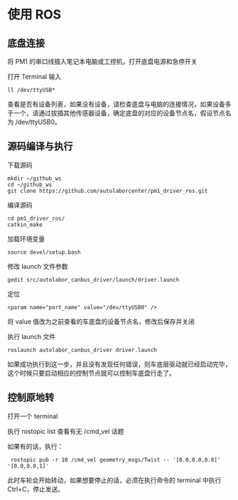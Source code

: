 ﻿# 使用 ROS

## 底盘连接

将 PM1 的串口线插入笔记本电脑或工控机，打开底盘电源和急停开关

打开 Terminal 输入

```
ll /dev/ttyUSB*
```

查看是否有设备列表，如果没有设备，请检查底盘与电脑的连接情况，如果设备多于一个，请通过拔插其他传感器设备，确定底盘的对应的设备节点名，假设节点名为 /dev/ttyUSB0。

## 源码编译与执行

下载源码

```
mkdir ~/github_ws
cd ~/github_ws
git clone https://github.com/autolaborcenter/pm1_driver_ros.git
```

编译源码

```
cd pm1_driver_ros/
catkin_make
```

加载环境变量

```
source devel/setup.bash
```

修改 launch 文件参数

```
gedit src/autolabor_canbus_driver/launch/driver.launch
```

定位

```
<param name="port_name" value="/dev/ttyUSB0" />
```

将 value 值改为之前查看的车底盘的设备节点名，修改后保存并关闭

执行 launch 文件

```
roslaunch autolabor_canbus_driver driver.launch
```

如果成功执行到这一步，并且没有发现任何错误，则车底层驱动就已经启动完毕，这个时候只要启动相应的控制节点就可以控制车底盘行走了。

## 控制原地转

打开一个 terminal

执行 rostopic list 查看有无 /cmd_vel 话题

如果有的话，执行：

```
 rostopic pub -r 10 /cmd_vel geometry_msgs/Twist -- '[0.0,0.0,0.0]' '[0.0,0.0,1]'
```

此时车轮会开始转动，如果想要停止的话，必须在执行命令的 terminal 中执行 Ctrl+C，停止发送。